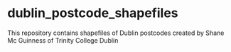# dublin_postcode_shapefiles
This repository contains shapefiles of Dublin postcodes created by Shane Mc Guinness of Trinity College Dublin
